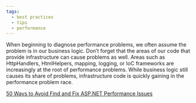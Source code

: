 ```yaml
---
tags:
  - best practices
  - tips
  - performance
---
```


When beginning to diagnose performance problems, we often assume the problem is in our business logic. Don’t forget that the areas of our code that provide infrastructure can cause problems as well. Areas such as HttpHandlers, HtmlHelpers, mapping, logging, or IoC frameworks are increasingly at the root of performance problems. While business logic still causes its share of problems, infrastructure code is quickly gaining in the performance problem race.

[50 Ways to Avoid Find and Fix ASP.NET Performance Issues](https://www.red-gate.com/library/50-ways-to-avoid-find-and-fix-asp-net-performance-issues)